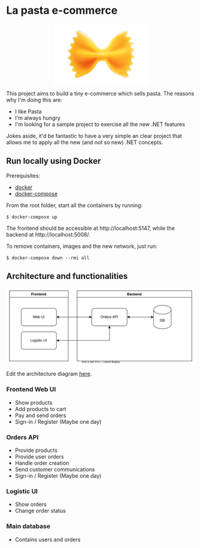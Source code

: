 # La pasta e-commerce

<p align="center">
  <img width="253" height="160" src="./docs/farfalle_logo.png" alt="Farfalle pasta logo">
</p>

This project aims to build a tiny e-commerce which sells pasta. The reasons why I'm doing this are:
- I like Pasta
- I'm always hungry
- I'm looking for a sample project to exercise all the new .NET features

Jokes aside, it'd be fantastic to have a very simple an clear project that allows me to apply all the new (and not so new) .NET concepts.

## Run locally using Docker

Prerequisites:
- [docker](https://docs.docker.com/get-docker/)
- [docker-compose](https://docs.docker.com/compose/install/)

From the root folder, start all the containers by running:
```shell
$ docker-compose up
```

The frontend should be accessible at http://localhost:5147, while the backend at http://localhost:5008/.

To remove containers, images and the new network, just run:
```shell
$ docker-compose down --rmi all
```

## Architecture and functionalities

<p align="center">
    <img src="./docs/la-pasta.drawio.svg" alt="Architecture diagram">
</p>

Edit the architecture diagram [here](https://app.diagrams.net/?title=la-pasta.drawio#R1Vddc5swEPw1fmwHEGD70fFHmtaeZMbTSfIowxXUCsQIYaC%2FvsIIA6MUu9Nx7DyZ2zuQtLd74BGaR8U9x0m4YT7QkWX4xQgtRpZl2siWPxVS1sjYcWsg4MRXRS2wJb9BgYZCM%2BJD2isUjFFBkj7osTgGT%2FQwzDnL%2B2U%2FGO2vmuAANGDrYaqjz8QXYY1OrHGLfwEShM3KpjutMxFuitVJ0hD7LO9AaDlCc86YqK%2BiYg60Iq%2Fhpb5v9ZfscWMcYnHODbMH7sSZ920Tos16uS2Cry%2FWJ0ftTZTNgcGX51ch4yJkAYsxXbboHWdZ7EP1VENGbc2asUSCpgR%2FghClaibOBJNQKCKqsnLDvHxR9x%2BC1yr47DThougmF6WKUoG5mFVNlYBHcZoSr4FXhDaP14lRXKUs4x4MsIGUwDAPQAzUKU1XVHUWULTfA4tAblsWcKBYkH1fSlgpMjjWtU2TF6pv%2F9BDZag9ppla6Q57vyD2td6mOYkojmGIpD1wAcXgsVQWNd5W1jYbpeetUdBUYWHHJJZtXIiKsUbF4k5nIcRJdemVlEghcyTpyEMiYJvggzxyOcr6it3Vkl%2FvjoBkODgY4TET8jGg8LTWvOm8SfFg%2B87m3XKNHu%2BOTrv7BuuTS5E%2B%2BUgz5BA9ASfy7MD%2Fd7AMNfTktLHPnDbjm5o2tmaxRy5NlEps9vSgSaFttHnaZpdyjNM3jKsb5ji7uo5xL%2BUYc6qRuOIsFpef2aZxemZbxrvObKRx8Qw7CXx%2FHzEde3E2h%2FatqcnUGFyzgKRCDrGPQ6NpX51H67ovsvbd9drNXetjuJHVzXwNj6oh2fxbOuQ6%2FznR8g8%3D).

### Frontend Web UI

- Show products
- Add products to cart
- Pay and send orders
- Sign-in / Register (Maybe one day)

### Orders API

- Provide products
- Provide user orders
- Handle order creation
- Send customer communications
- Sign-in / Register (Maybe one day)

### Logistic UI

- Show orders
- Change order status

### Main database

- Contains users and orders
